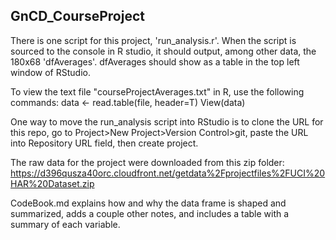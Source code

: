 ## GnCD_CourseProject

There is one script for this project, 'run_analysis.r'.
When the script is sourced to the console in R studio, it should output, among other data, 
the 180x68 'dfAverages'. dfAverages should show as a table in the top left window of RStudio.

To view the text file "courseProjectAverages.txt" in R, use the following commands:
data <- read.table(file, header=T) 
View(data)

One way to move the run_analysis script into RStudio is to clone the URL for this repo, go to Project>New Project>Version Control>git, paste the URL into Repository URL field, then create project.

The raw data for the project were downloaded from this zip folder: 
https://d396qusza40orc.cloudfront.net/getdata%2Fprojectfiles%2FUCI%20HAR%20Dataset.zip 

CodeBook.md explains how and why the data frame is shaped and summarized, 
adds a couple other notes, and includes a table with a summary of each variable.


